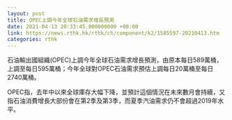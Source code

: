 ```yaml
---
layout: post
title: OPEC上調今年全球石油需求增長預測
date: 2021-04-13 20:33:45.000000000 +08:00
link: https://news.rthk.hk/rthk/ch/component/k2/1585597-20210413.htm
categories: rthk
---
```


石油輸出國組織(OPEC)上調今年全球石油需求增長預測，由原本每日589萬桶，上調至每日595萬桶；今年全球對OPEC石油需求預估上調每日20萬桶至每日2740萬桶。

OPEC指，去年中以來全球庫存大幅下降，並預計這個情況在未來數月會持續，又指石油消費增長大部份會在第2季及第3季，而夏季汽油需求仍不會超過2019年水平。
